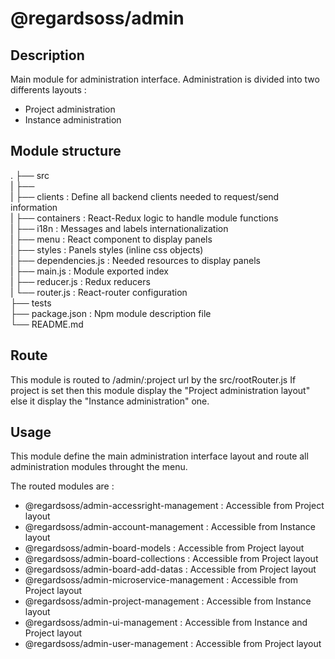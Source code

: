 # @regardsoss/admin


## Description

Main module for administration interface.
Administration is divided into two differents layouts :

  - Project administration
  - Instance administration

## Module structure

 .
 ├── src  
 |   ├──  
 |   ├── clients         : Define all backend clients needed to request/send information  
 |   ├── containers      : React-Redux logic to handle module functions  
 |   ├── i18n            : Messages and labels internationalization  
 |   ├── menu            : React component to display panels  
 |   ├── styles          : Panels styles (inline css objects)  
 |   ├── dependencies.js : Needed resources to display panels  
 |   ├── main.js         : Module exported index  
 |   ├── reducer.js      : Redux reducers  
 |   └── router.js       : React-router configuration  
 ├── tests  
 ├── package.json    : Npm module description file  
 └── README.md  


## Route

This module is routed to /admin/:project url by the src/rootRouter.js
If project is set then this module display the "Project administration layout" else it display the "Instance administration" one.

## Usage

This module define the main administration interface layout and route all administration modules throught the menu.

The routed modules are : 
 
  - @regardsoss/admin-accessright-management : Accessible from Project layout
  - @regardsoss/admin-account-management : Accessible from Instance layout
  - @regardsoss/admin-board-models : Accessible from Project layout
  - @regardsoss/admin-board-collections : Accessible from Project layout
  - @regardsoss/admin-board-add-datas : Accessible from Project layout
  - @regardsoss/admin-microservice-management : Accessible from Project layout
  - @regardsoss/admin-project-management : Accessible from Instance layout
  - @regardsoss/admin-ui-management : Accessible from Instance and Project layout 
  - @regardsoss/admin-user-management : Accessible from Project layout
  
  

